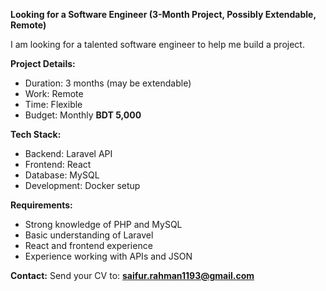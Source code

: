 **Looking for a Software Engineer (3-Month Project, Possibly Extendable, Remote)**

I am looking for a talented software engineer to help me build a project.

**Project Details:**

* Duration: 3 months (may be extendable)
* Work: Remote
* Time: Flexible
* Budget: Monthly **BDT 5,000**

**Tech Stack:**

* Backend: Laravel API
* Frontend: React
* Database: MySQL
* Development: Docker setup

**Requirements:**

* Strong knowledge of PHP and MySQL
* Basic understanding of Laravel
* React and frontend experience
* Experience working with APIs and JSON

**Contact:**
Send your CV to: **[saifur.rahman1193@gmail.com](mailto:saifur.rahman1193@gmail.com)**


